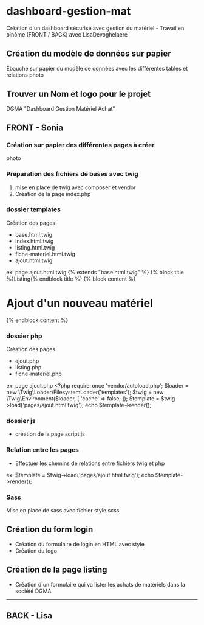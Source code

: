 # dashboard-gestion-mat
Création d'un dashboard sécurisé avec gestion du matériel - Travail en binôme (FRONT / BACK) avec LisaDevoghelaere

## Création du modèle de données sur papier
Ébauche sur papier du modèle de données avec les différentes tables et relations
photo

## Trouver un Nom et logo pour le projet
DGMA "Dashboard Gestion Matériel Achat"

## FRONT - Sonia

### Création sur papier des différentes pages à créer
photo

### Préparation des fichiers de bases avec twig
1. mise en place de twig avec composer et vendor
2. Création de la page index.php

### dossier templates
Création des pages
* base.html.twig
* index.html.twig
* listing.html.twig
* fiche-materiel.html.twig
* ajout.html.twig

ex: page ajout.html.twig
    {% extends "base.html.twig" %}
    {% block title %}Listing{% endblock title %}
    {% block content %}
        <h1>Ajout d'un nouveau matériel</h1>
    {% endblock content %}

### dossier php
Création des pages
* ajout.php
* listing.php
* fiche-materiel.php

ex: page ajout.php
    <?php 
    require_once 'vendor/autoload.php';
    $loader = new \Twig\Loader\FilesystemLoader('templates');
    $twig = new \Twig\Environment($loader, [
        'cache' => false,
    ]);
    $template = $twig->load('pages/ajout.html.twig');
    echo $template->render();

### dossier js
* création de la page script.js

### Relation entre les pages 
* Effectuer les chemins de relations entre fichiers twig et php 

ex: 
    $template = $twig->load('pages/ajout.html.twig');
    echo $template->render();

### Sass
Mise en place de sass avec fichier style.scss

## Création du form login
* Création du formulaire de login en HTML avec style 
* Création du logo

## Création de la page listing
* Création d'un formulaire qui va lister les achats de matériels dans la société DGMA


-------------------------------------------
## BACK - Lisa


